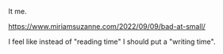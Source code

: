 It me.

https://www.miriamsuzanne.com/2022/09/09/bad-at-small/

I feel like instead of "reading time" I should put a "writing time".

